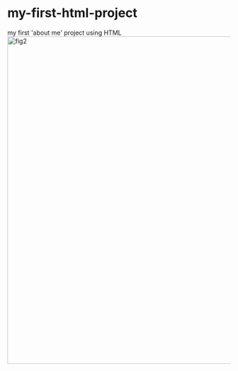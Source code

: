 # my-first-html-project
my first 'about me' project using HTML
<img width="960" height="740" alt="fig2" src="https://github.com/user-attachments/assets/3b25d32d-1446-489e-a107-cfae8ba2fa2e" />
